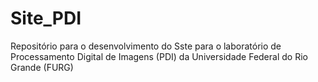 # Site_PDI
Repositório para o desenvolvimento do Sste para o laboratório de Processamento Digital de Imagens (PDI) da Universidade Federal do Rio Grande (FURG)
